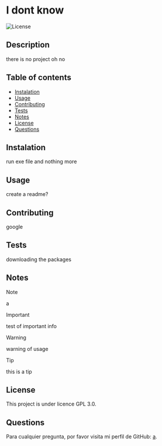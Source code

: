 
# I dont know

![License](https://img.shields.io/badge/license-GPL%203.0-blue.svg)

## Description
there is no project oh no

## Table of contents
- [Instalation](#instalation)
- [Usage](#usage)
- [Contributing](#contributing)
- [Tests](#tests)
- [Notes](#notes)
- [License](#licence)
- [Questions](#Questions)

## Instalation
run exe file and nothing more

## Usage
create a readme?

## Contributing
google 

## Tests
downloading the packages

## Notes

> [!NOTE]
> a

> [!IMPORTANT]
> test of important info

> [!WARNING]
> warning of usage

> [!TIP]
> this is a tip

## License

This project is under licence GPL 3.0.

## Questions

Para cualquier pregunta, por favor visita mi perfil de GitHub: [a](https://github.com/a).
  